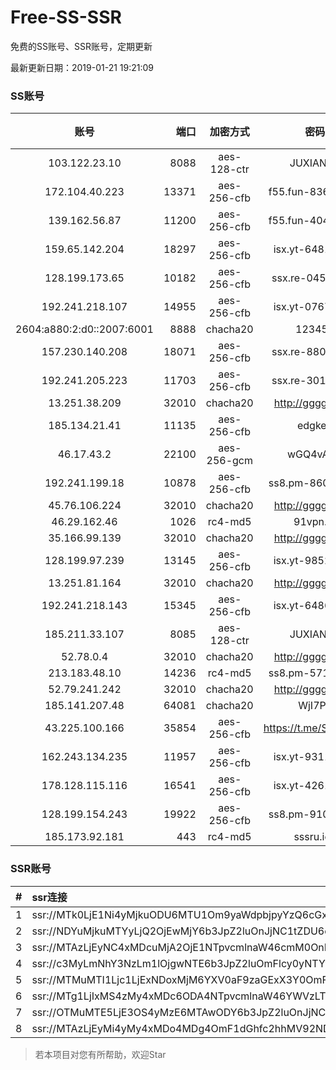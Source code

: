 # Free-SS-SSR

免费的SS账号、SSR账号，定期更新

最新更新日期：2019-01-21 19:21:09 

### SS账号

|账号|端口|加密方式|密码|更新时间|国家|
|:-----:|-----:|:----:|:----:|:----:|:----:|
|103.122.23.10|8088|aes-128-ctr|JUXIANGE|19:17:07|US|
|172.104.40.223|13371|aes-256-cfb|f55.fun-83643697|19:17:06|SG|
|139.162.56.87|11200|aes-256-cfb|f55.fun-40465849|19:17:06|SG|
|159.65.142.204|18297|aes-256-cfb|isx.yt-64815900|19:17:06|SG|
|128.199.173.65|10182|aes-256-cfb|ssx.re-04527771|19:17:06|SG|
|192.241.218.107|14955|aes-256-cfb|isx.yt-07677585|19:17:04|US|
|2604:a880:2:d0::2007:6001|8888|chacha20|123456|19:17:12|US|
|157.230.140.208|18071|aes-256-cfb|ssx.re-88055595|19:17:06|US|
|192.241.205.223|11703|aes-256-cfb|ssx.re-30105876|19:17:05|US|
|13.251.38.209|32010|chacha20|http://gggg.rocks|19:17:23|SG|
|185.134.21.41|11135|aes-256-cfb|edgkeb|19:17:13|GB|
|46.17.43.2|22100|aes-256-gcm|wGQ4vA7D|19:07:16|RU|
|192.241.199.18|10878|aes-256-cfb|ss8.pm-86053596|19:17:05|US|
|45.76.106.224|32010|chacha20|http://gggg.rocks|19:17:14|JP|
|46.29.162.46|1026|rc4-md5|91vpn.cf|19:17:24|RU|
|35.166.99.139|32010|chacha20|http://gggg.rocks|19:17:13|US|
|128.199.97.239|13145|aes-256-cfb|isx.yt-98520048|19:17:06|SG|
|13.251.81.164|32010|chacha20|http://gggg.rocks|19:17:15|SG|
|192.241.218.143|15345|aes-256-cfb|isx.yt-64861141|19:17:04|US|
|185.211.33.107|8085|aes-128-ctr|JUXIANGE|19:17:11|US|
|52.78.0.4|32010|chacha20|http://gggg.rocks|19:17:13|KR|
|213.183.48.10|14236|rc4-md5|ss8.pm-57159184|19:17:05|RU|
|52.79.241.242|32010|chacha20|http://gggg.rocks|19:17:27|KR|
|185.141.207.48|64081|chacha20|WjI7PF|19:17:14|GB|
|43.225.100.166|35854|aes-256-cfb|https://t.me/SSR0000|19:17:14|HK|
|162.243.134.235|11957|aes-256-cfb|isx.yt-93118663|19:17:04|US|
|178.128.115.116|16541|aes-256-cfb|isx.yt-42612031|19:17:06|SG|
|128.199.154.243|19922|aes-256-cfb|ss8.pm-91081338|19:17:06|SG|
|185.173.92.181|443|rc4-md5|sssru.icu|19:17:17|RU|


### SSR账号

|#|ssr连接|
|:-----|:-----|
|1|ssr://MTk0LjE1Ni4yMjkuODU6MTU1Om9yaWdpbjpyYzQ6cGxhaW46Ykc1amJnLz9yZW1hcmtzPVUxTlNWRTlQVEY5T2IyUmxPdVctdC1XYnZTQSZncm91cD1WMWRYTGxOVFVsTlVUMDlNTGtOUFRR|
|2|ssr://NDYuMjkuMTYyLjQ2OjEwMjY6b3JpZ2luOnJjNC1tZDU6cGxhaW46T1RGMmNHNHVZMlkvP3JlbWFya3M9VTFOU1ZFOVBURjlPYjJSbE91U19oT2U5bC1hV3J5QSZncm91cD1WMWRYTGxOVFVsTlVUMDlNTGtOUFRR|
|3|ssr://MTAzLjEyNC4xMDcuMjA2OjE1NTpvcmlnaW46cmM0OnBsYWluOmJHNWpiZy8_cmVtYXJrcz1VMU5TVkU5UFRGOU9iMlJsT3VTNm11V2txdVdjc09XTXVpQSZncm91cD1WMWRYTGxOVFVsTlVUMDlNTGtOUFRR|
|4|ssr://c3MyLmNhY3NzLm1lOjgwNTE6b3JpZ2luOmFlcy0yNTYtY2ZiOnBsYWluOk16a3hORFE1TXpneU5nLz9yZW1hcmtzPVUxTlNWRTlQVEY5T2IyUmxPdVNfaE9lOWwtYVdyeUEmZ3JvdXA9VjFkWExsTlRVbE5VVDA5TUxrTlBUUQ|
|5|ssr://MTMuMTI1Ljc1LjExNDoxMjM6YXV0aF9zaGExX3Y0OmFlcy0yNTYtY2ZiOmh0dHBfc2ltcGxlOk1USXpNVEl6Lz9yZW1hcmtzPVUxTlNWRTlQVEY5T2IyUmxPdWUtanVXYnZTQkJiV0Y2YjI3bWxiRG1qYTdrdUszbHY0TSZncm91cD1WMWRYTGxOVFVsTlVUMDlNTGtOUFRR|
|6|ssr://MTg1LjIxMS4zMy4xMDc6ODA4NTpvcmlnaW46YWVzLTEyOC1jdHI6cGxhaW46U2xWWVNVRk9SMFUvP29iZnNwYXJhbT1VMU12VTFOUzU2NkE1THVMT21oMGRIQTZMeTkwTG1OdUwxSkVNRVEzYzNnJnByb3RvcGFyYW09TVREbGhZTXhkT2F6cU9XR2pEcG9kSFJ3T2k4dmRDNWpiaTlTWlVWUlduaHomcmVtYXJrcz1VMU5TVkU5UFRGOU9iMlJsT3VXLXQtV2J2U0EmZ3JvdXA9VjFkWExsTlRVbE5VVDA5TUxrTlBUUQ|
|7|ssr://OTMuMTE5LjE3OS4yMzE6MTAwODY6b3JpZ2luOnJjNC1tZDUtNjpwbGFpbjpiV2xzZFhoby8_b2Jmc3BhcmFtPTVweTY1Wnk2NXJXTDZLLUVPbWgwZEhBNkx5OTBMbU51TDBWb1pHMVVlR1UmcHJvdG9wYXJhbT1NVERsaFlNeGRPYXpxT1dHakRwb2RIUndPaTh2ZEM1amJpOVNaVVZSV25oeiZyZW1hcmtzPVUxTlNWRTlQVEY5T2IyUmxPdWU5bC1tcHJPV3d2T1M2bWlBJmdyb3VwPVYxZFhMbE5UVWxOVVQwOU1Ma05QVFE|
|8|ssr://MTAzLjEyMi4yMy4xMDo4MDg4OmF1dGhfc2hhMV92NDphZXMtMTI4LWN0cjpwbGFpbjpTbFZZU1VGT1IwVS8_b2Jmc3BhcmFtPTVweTY1Wnk2NXJXTDZLLUVPbWgwZEhBNkx5OTBMbU51TDBWb1pHMVVlR1UmcHJvdG9wYXJhbT1NVERsaFlNeGRPYXpxT1dHakRwb2RIUndPaTh2ZEM1amJpOVNaVVZSV25oeiZyZW1hcmtzPVUxTlNWRTlQVEY5T2IyUmxPdVM2bXVXa3F1V2NzT1dNdWlBJmdyb3VwPVYxZFhMbE5UVWxOVVQwOU1Ma05QVFE|


> 若本项目对您有所帮助，欢迎Star